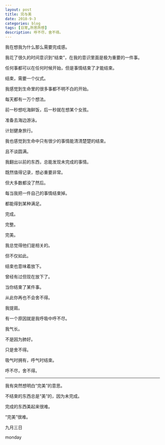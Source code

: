 ```yaml
---
layout: post
title: 完与美
date: 2018-9-3
categories: blog
tags: [日常,所思所想]
description: 呼不尽，舍不得。
---
```


我在想我为什么那么需要完成感。

我花了很久的时间意识到“结束”，在我的意识里面是极为重要的一件事。

任何事都可以在任何时候开始，但是事情结束了才能结束。

结束，需要一个仪式。

我感觉到生命里的很多事都不明不白的开始。

每天都有一万个想法。

前一秒想吃海鲜饭，后一秒就在想某个女孩。

准备去海边游泳。

计划健身旅行。

我也感觉到生命中只有很少的事情能清清楚楚的结束。

且不谈圆满。

我翻出以前的东西，总能发现未完成的事情。

既然值得记录，想必重要非常。

但大多数都没了然后。

每当我把一件自己的事情结束掉。

都能得到某种满足。

完成。

完整。

完美。

我总觉得他们是相关的。

但不仅如此。

结束也意味着放下。

曾经有过但现在放下了。

当你结束了某件事。

从此你再也不会舍不得。

我提肩。

有一个原因就是我呼吸中呼不尽。

我气长。

不是因为肺好。

只是舍不得。

吸气时拥有，呼气时结束。

呼不尽，舍不得。

---------

我有突然想明白“完美”的意思。

不结束的东西总是“美”的，因为未完成。

完成的东西美起来很难。

“完美”很难。

九月三日

monday


